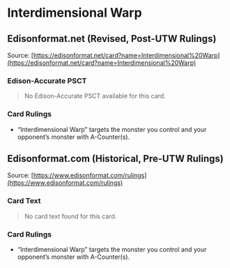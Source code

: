# Interdimensional Warp

## Edisonformat.net (Revised, Post-UTW Rulings)

Source: [https://edisonformat.net/card?name=Interdimensional%20Warp](https://edisonformat.net/card?name=Interdimensional%20Warp)

### Edison-Accurate PSCT

> No Edison-Accurate PSCT available for this card.

### Card Rulings

*   “Interdimensional Warp” targets the monster you control and your opponent’s monster with A-Counter(s).


## Edisonformat.com (Historical, Pre-UTW Rulings)

Source: [https://www.edisonformat.com/rulings](https://www.edisonformat.com/rulings)

### Card Text

> No card text found for this card.

### Card Rulings

*   “Interdimensional Warp” targets the monster you control and your opponent’s monster with A-Counter(s).


